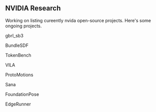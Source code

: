 ## NVIDIA Research

Working on listing cureently nvida open-source projects.
Here's some ongoing projects.

gbrl_sb3


BundleSDF


TokenBench


VILA


ProtoMotions


Sana


FoundationPose



EdgeRunner 
